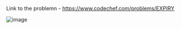 Link to the problemn - https://www.codechef.com/problems/EXPIRY


![image](https://user-images.githubusercontent.com/57552973/227710262-c3acf882-4f01-4c67-a34a-41bfb7965865.png)
